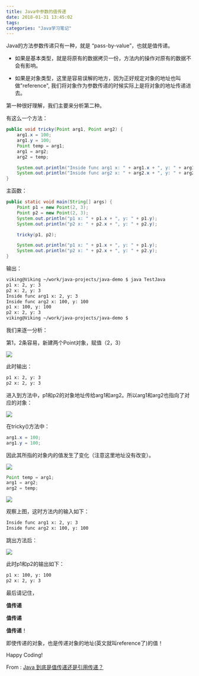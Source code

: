 ```yaml
---
title: Java中参数的值传递
date: 2018-01-31 13:45:02
tags:
categories: "Java学习笔记"
---
```


Java的方法参数传递只有一种，就是 “pass-by-value”，也就是值传递。

* 如果是基本类型，就是将原有的数据拷贝一份，方法内的操作对原有的数据不会有影响。

* 如果是对象类型，这里是容易误解的地方，因为正好规定对象的地址也叫做"reference", 我们将对象作为参数传递的时候实际上是将对象的地址传递进去。

<!--more-->

第一种很好理解，我们主要来分析第二种。

有这么一个方法：

```java
public void tricky(Point arg1, Point arg2) {
    arg1.x = 100;
    arg1.y = 100;
    Point temp = arg1;
    arg1 = arg2;
    arg2 = temp;

    System.out.println("Inside func arg1 x: " + arg1.x + ", y: " + arg1.y);
    System.out.println("Inside func arg2 x: " + arg2.x + ", y: " + arg2.y);
}
```

主函数：

```java
public static void main(String[] args) {
    Point p1 = new Point(2, 3);
    Point p2 = new Point(2, 3);
    System.out.println("p1 x: " + p1.x + ", y: " + p1.y);
    System.out.println("p2 x: " + p2.x + ", y: " + p2.y);

    tricky(p1, p2);

    System.out.println("p1 x: " + p1.x + ", y: " + p1.y);
    System.out.println("p2 x: " + p2.x + ", y: " + p2.y);
}
```

输出：

```sh
viking@Viking ~/work/java-projects/java-demo $ java TestJava
p1 x: 2, y: 3
p2 x: 2, y: 3
Inside func arg1 x: 2, y: 3
Inside func arg2 x: 100, y: 100
p1 x: 100, y: 100
p2 x: 2, y: 3
viking@Viking ~/work/java-projects/java-demo $
```

我们来逐一分析：

第1，2条容易，新建两个Point对象，赋值（2，3）

![](/images/catgories/java/031/01.jpg)

此时输出：

```sh
p1 x: 2, y: 3
p2 x: 2, y: 3
```

进入到方法中，p1和p2的对象地址传给arg1和arg2。所以arg1和arg2也指向了对应的对象：

![](/images/catgories/java/031/02.jpg)

在tricky()方法中：

```java
arg1.x = 100;    
arg1.y = 100;
```

因此其所指的对象内的值发生了变化（注意这里地址没有改变）。

![](/images/catgories/java/031/03.jpg)

```java
Point temp = arg1;
arg1 = arg2;
arg2 = temp;
```

![](/images/catgories/java/031/04.jpg)

观察上图，这时方法内的输入如下：

```sh
Inside func arg1 x: 2, y: 3
Inside func arg2 x: 100, y: 100
```

跳出方法后：

![](/images/catgories/java/031/05.jpg)

此时p1和p2的输出如下：

```sh
p1 x: 100, y: 100
p2 x: 2, y: 3
```

最后请记住，

**值传递**

**值传递**

**值传递**！

即使传递的对象，也是传递对象的地址(英文就叫reference了)的值！

Happy Coding!

From : [Java 到底是值传递还是引用传递？](https://www.zhihu.com/question/31203609)
